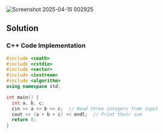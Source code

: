 
![Screenshot 2025-04-15 002925](https://github.com/user-attachments/assets/03cd9154-777d-4ac7-899a-96869a7b6d72)


## Solution
### C++ Code Implementation

```cpp
#include <cmath>
#include <cstdio>
#include <vector>
#include <iostream>
#include <algorithm>
using namespace std;

int main() {
  int a, b, c;
  cin >> a >> b >> c;  // Read three integers from input
  cout << (a + b + c) << endl;  // Print their sum
  return 0;
}

